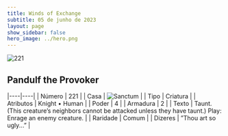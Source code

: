 ```yaml
---
title: Winds of Exchange
subtitle: 05 de junho de 2023
layout: page
show_sidebar: false
hero_image: ../hero.png
---
```


![221](https://mastervault-storage-prod.s3.amazonaws.com/media/card_front/en/600_221_0cc738068506_en.png)


## Pandulf the Provoker

|----|----|
| Número | 221 |
| Casa | ![Sanctum](https://archonarcana.com/images/thumb/c/c7/Sanctum.png/22px-Sanctum.png "Santuário") |
| Tipo | Criatura |
| Atributos | Knight • Human |
| Poder | 4 |
| Armadura | 2 |
| Texto | Taunt. (This creature’s neighbors cannot be attacked unless they have taunt.) Play: Enrage an enemy creature.  |
| Raridade | Comum |
| Dizeres | ”Thou art so ugly...”  |
